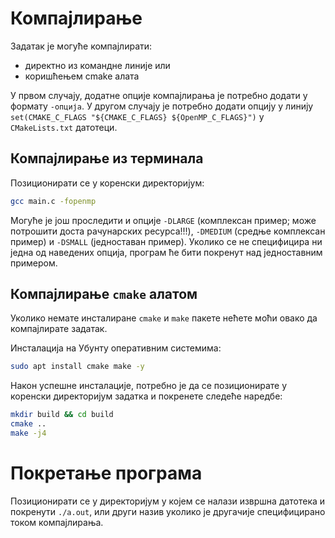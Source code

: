 # Компајлирање
Задатак је могуће компајлирати:

- директно из командне линије или
- коришћењем cmake алата

У првом случају, додатне опције компајлирања је потребно додати у формату ``-опција``. У другом случају је потребно
додати опцију у линију ``set(CMAKE_C_FLAGS "${CMAKE_C_FLAGS} ${OpenMP_C_FLAGS}")`` у ``CMakeLists.txt`` датотеци.

## Компајлирање из терминала
Позиционирати се у коренски директоријум:
```sh
gcc main.c -fopenmp
```
Могуће је још проследити и опције ``-DLARGE`` (комплексан пример; може потрошити доста рачунарских ресурса!!!), ``-DMEDIUM`` (средње комплексан пример) и ``-DSMALL``
(једноставан пример). Уколико се не специфицира ни једна од наведених опција, програм ће бити покренут над једноставним
примером. 

## Компајлирање ``cmake`` алатом
Уколико немате инсталиране ``cmake`` и ``make`` пакете нећете моћи овако да компајлирате задатак.

Инсталација на Убунту оперативним системима:
```sh
sudo apt install cmake make -y
```
Након успешне инсталације, потребно је да се позиционирате у коренски директоријум задатка и покренете следеће наредбе:

```sh
mkdir build && cd build
cmake ..
make -j4
```

# Покретање програма
Позиционирати се у директоријум у којем се налази извршна датотека и покренути ``./a.out``, или други назив уколико 
је другачије специфицирано током компајлирања.
